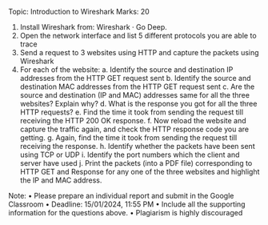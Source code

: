 Topic: Introduction to Wireshark Marks: 20
1) Install Wireshark from: Wireshark · Go Deep.
2) Open the network interface and list 5 different protocols you are able to trace
3) Send a request to 3 websites using HTTP and capture the packets using Wireshark
4) For each of the website:
   a. Identify the source and destination IP addresses from the HTTP GET request
sent
   b. Identify the source and destination MAC addresses from the HTTP GET request
sent
   c. Are the source and destination (IP and MAC) addresses same for all the three
websites? Explain why?
   d. What is the response you got for all the three HTTP requests?
   e. Find the time it took from sending the request till receiving the HTTP 200 OK
response.
   f. Now reload the website and capture the traffic again, and check the HTTP
response code you are getting.
   g. Again, find the time it took from sending the request till receiving the response.
   h. Identify whether the packets have been sent using TCP or UDP
   i. Identify the port numbers which the client and server have used
   j. Print the packets (into a PDF file) corresponding to HTTP GET and Response for
any one of the three websites and highlight the IP and MAC address.

Note:
• Please prepare an individual report and submit in the Google Classroom
• Deadline: 15/01/2024, 11:55 PM
• Include all the supporting information for the questions above.
• Plagiarism is highly discouraged
